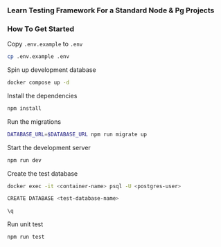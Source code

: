 ### Learn Testing Framework For a Standard Node &amp; Pg Projects

### How To Get Started

Copy `.env.example` to `.env`

```bash
cp .env.example .env
```

Spin up development database

```bash
docker compose up -d
```

Install the dependencies

```bash
npm install
```

Run the migrations

```bash
DATABASE_URL=$DATABASE_URL npm run migrate up
```

Start the development server

```bash
npm run dev
```

Create the test database

```bash
docker exec -it <container-name> psql -U <postgres-user>

CREATE DATABASE <test-database-name>

\q
```

Run unit test

```bash
npm run test
```
